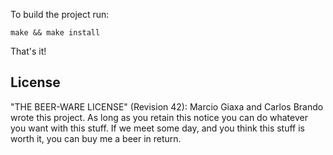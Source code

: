 To build the project run:

	make && make install
	
That's it!

## License
"THE BEER-WARE LICENSE" (Revision 42):
Marcio Giaxa and Carlos Brando wrote this project. As long as you retain this notice 
you can do whatever you want with this stuff. If we meet some day, and you think
this stuff is worth it, you can buy me a beer in return.